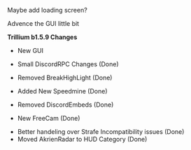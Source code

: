 Maybe add loading screen?

Advence the GUI little bit

**Trillium b1.5.9 Changes**
+ New GUI
* Small DiscordRPC Changes (Done)
- Removed BreakHighLight (Done)
+ Added New Speedmine (Done)
- Removed DiscordEmbeds (Done)
+ New FreeCam (Done)
* Better handeling over Strafe Incompatibility issues (Done)
* Moved AkrienRadar to HUD Category (Done)
